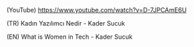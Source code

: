 (YouTube) https://www.youtube.com/watch?v=D-7JPCAmE6U

(TR) Kadın Yazılımcı Nedir - Kader Sucuk

(EN) What is Women in Tech - Kader Sucuk
